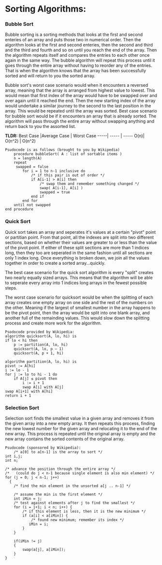 # Sorting Algorithms:

### Bubble Sort

Bubble sorting is a sorting methods that looks at the first and second enteries of an array and puts those two in numerical order.  Then the algorithm looks at the first and second enteries, then the second and third and the third and fourth and so on until you reach the end of the array.  Then the algorithm repeats itself and compares the entries to each other once again in the same way.  The bubble algorithm will repeat this process until it goes through the entire array without having to reorder any of the entries.  That is when the algorithm knows that the array has been successfully sorted and will return to you the sorted array.

Bubble sort's worst case scenario would when it encounters a reversed array, meaning that the array is arranged from highest value to lowest.  This would mean that first index of the array would have to be swapped over and over again until it reached the end.  Then the new starting index of the array would undertake a similar journey to the second to the last position in the array.  This would be repeated until the array was sorted.  Best case scenario for bubble sort would be if it encounters an array that is already sorted.  The algorithm will pass through the entire array without swapping anything and return back to you the assorted list.

**TLDR:**
Best Case |Average Case | Worst Case
-----| ----- | -----
O(n)| O(n^2) | O(n^2)


	Psudocode is as follows (brought to you by Wikipedia)
		procedure bubbleSort( A : list of sortable items )
    	n = length(A)
    	repeat 
       	 swapped = false
        	for i = 1 to n-1 inclusive do
            	/* if this pair is out of order */
            	if A[i-1] > A[i] then
                	/* swap them and remember something changed */
                	swap( A[i-1], A[i] )
                	swapped = true
            	end if
        	end for
    	until not swapped
	end procedure

### Quick Sort 

Quick sort takes an array and seperates it's values at a certain "pivot" point or partitian point.  From that point, all the indexes are split into two different sections, based on whether their values are greater to or less than the value of the pivot point.  If either of these split sections are more than 1 indices long, then they too are seperated in the same fashion until all sections are only 1 index long.  Once everything is broken down, we join all the values together in order to create a sorted array...quickly.

The best case scenario for the quick sort algorithm is every "split" creates two nearly equally sized arrays.  This means that the algorithm will be able to seperate every array into 1 indices long arrays in the fewest possible steps.  

The worst case scenario for quicksort would be when the splitting of each array creates one empty array on one side and the rest of the numbers on the other.  Meaning if the largest of smallest number in the array happens to be the pivot point, then the array would be split into one blank array, and another full of the remainding values.  This would slow down the splitting process and create more work for the algorithm.

	Psodocode provided by Wikipedia:
	algorithm quicksort(A, lo, hi) is
    if lo < hi then
        p := partition(A, lo, hi)
        quicksort(A, lo, p – 1)
        quicksort(A, p + 1, hi)

	algorithm partition(A, lo, hi) is
    pivot := A[hi]
    i := lo - 1    
    for j := lo to hi - 1 do
        if A[j] ≤ pivot then
            i := i + 1
            swap A[i] with A[j]
    swap A[i+1] with A[hi]
    return i + 1

### Selection Sort  

Selection sort finds the smallest value in a given array and removes it from the given array into a new empty array.  It then repeats this process, finding the new lowest number for the given array and relocating it to the end of the new array.  This process is repeated until the original array is empty and the new array contains the sorted contents of the original array.



	Psudocode (sponsored by Wikipedia):
		/* a[0] to a[n-1] is the array to sort */
	int i,j;
	int n;

	/* advance the position through the entire array */
	/*   (could do j < n-1 because single element is also min element) */
	for (j = 0; j < n-1; j++) 
	  {
	    /* find the min element in the unsorted a[j .. n-1] */
	
	    /* assume the min is the first element */
	    int iMin = j;
	    /* test against elements after j to find the smallest */
	    for (i = j+1; i < n; i++) {
	        /* if this element is less, then it is the new minimum */
	        if (a[i] < a[iMin]) {
	            /* found new minimum; remember its index */
 	           iMin = i;
	        }
	    }
	
	    if(iMin != j) 
	    {
	        swap(a[j], a[iMin]);
	    }
	}